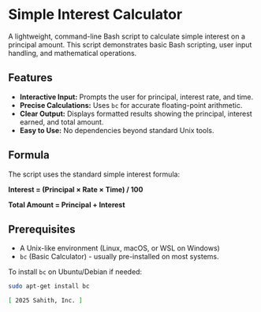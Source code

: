 # Simple Interest Calculator

A lightweight, command-line Bash script to calculate simple interest on a principal amount. This script demonstrates basic Bash scripting, user input handling, and mathematical operations.

## Features

- **Interactive Input:** Prompts the user for principal, interest rate, and time.
- **Precise Calculations:** Uses `bc` for accurate floating-point arithmetic.
- **Clear Output:** Displays formatted results showing the principal, interest earned, and total amount.
- **Easy to Use:** No dependencies beyond standard Unix tools.

## Formula

The script uses the standard simple interest formula:

**Interest = (Principal × Rate × Time) / 100**

**Total Amount = Principal + Interest**

## Prerequisites

- A Unix-like environment (Linux, macOS, or WSL on Windows)
- `bc` (Basic Calculator) - usually pre-installed on most systems.

To install `bc` on Ubuntu/Debian if needed:
```bash
sudo apt-get install bc

[ 2025 Sahith, Inc. ]
